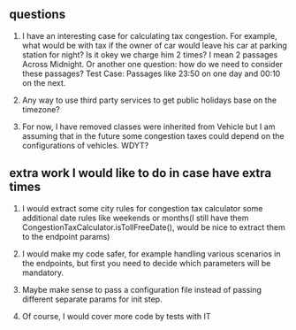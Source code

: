 
## questions

1. I have an interesting case for calculating tax congestion. 
For example, what would be with tax if the owner of car would leave his car at parking station for night? Is it okey we charge him 2 times? 
I mean 2 passages Across Midnight. Or another one question: how do we need to consider these passages? 
Test Case: Passages like 23:50 on one day and 00:10 on the next. 

2. Any way to use third party services to get public holidays base on the timezone?

3. For now, I have removed classes were inherited from Vehicle but I am assuming that in the future some 
congestion taxes could depend on the configurations of vehicles. WDYT?

## extra work I would like to do in case have extra times

1. I would extract some city rules for congestion tax calculator 
 some additional date rules like weekends or months(I still have them CongestionTaxCalculator.isTollFreeDate(), 
would be nice to extract them to the endpoint params)

3. I would make my code safer, for example handling various scenarios in the endpoints,
but first you need to decide which parameters will be mandatory.

6. Maybe make sense to pass a configuration file instead of passing different separate params for init step.

7. Of course, I would cover more code by tests with IT